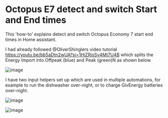 # Octopus E7 detect and switch Start and End times

This 'how-to' explains detect and switch Octopus Economy 7 start end times in Home assistant.

I had already followed @OliverShinglers video tutorial https://youtu.be/bb5aDtn2wUA?si=1HiZRisSy4Mt7U4B which splits the Energy Import into Offpeak (blue) and Peak (green)N as shown below.

![image](https://github.com/PhillyGilly/OctopusE7startend/assets/56273663/1a56fbfb-7bb2-48dd-9ea4-dd877ee0f76e)


I have two input helpers set up which are used in multiple automations, for example to run the dishwasher over-night, or to charge GivEnergy batteries over-night.

![image](https://github.com/PhillyGilly/OctopusE7startend/assets/56273663/17743ba3-db5a-4d38-9d67-c348f4a92521)



![image](https://github.com/PhillyGilly/OctopusE7startend/assets/56273663/1ae069d9-b430-4803-a21c-3ba908dd30e7)
 
